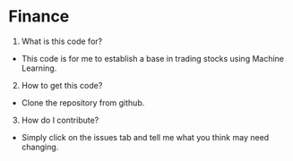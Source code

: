 # Finance
1) What is this code for?
* This code is for me to establish a base in trading stocks using Machine Learning.

2) How to get this code?
* Clone the repository from github.

3) How do I contribute?
* Simply click on the issues tab and tell me what you think may need changing.
